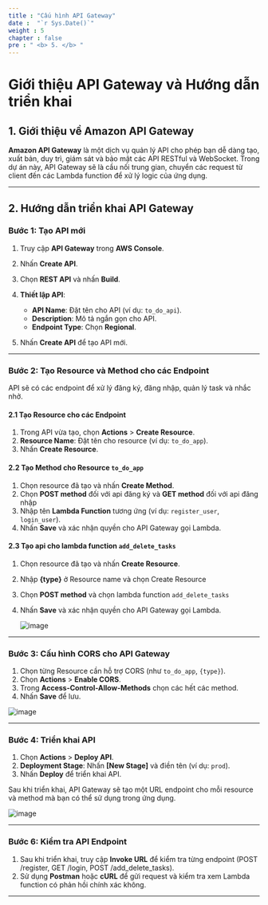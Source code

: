 ```yaml
---
title : "Cấu hình API Gateway"
date :  "`r Sys.Date()`" 
weight : 5 
chapter : false
pre : " <b> 5. </b> "
---
```



# Giới thiệu API Gateway và Hướng dẫn triển khai

## 1. Giới thiệu về Amazon API Gateway

**Amazon API Gateway** là một dịch vụ quản lý API cho phép bạn dễ dàng tạo, xuất bản, duy trì, giám sát và bảo mật các API RESTful và WebSocket. Trong dự án này, API Gateway sẽ là cầu nối trung gian, chuyển các request từ client đến các Lambda function để xử lý logic của ứng dụng.

---

## 2. Hướng dẫn triển khai API Gateway

### Bước 1: Tạo API mới

1. Truy cập **API Gateway** trong **AWS Console**.
2. Nhấn **Create API**.
3. Chọn **REST API** và nhấn **Build**.
4. **Thiết lập API**:
   - **API Name**: Đặt tên cho API (ví dụ: `to_do_api`).
   - **Description**: Mô tả ngắn gọn cho API.
   - **Endpoint Type**: Chọn **Regional**.

5. Nhấn **Create API** để tạo API mới.

---

### Bước 2: Tạo Resource và Method cho các Endpoint

API sẽ có các endpoint để xử lý đăng ký, đăng nhập, quản lý task và nhắc nhở.

#### 2.1 Tạo Resource cho các Endpoint

1. Trong API vừa tạo, chọn **Actions** > **Create Resource**.
2. **Resource Name**: Đặt tên cho resource (ví dụ: `to_do_app`).
3. Nhấn **Create Resource**.

#### 2.2 Tạo Method cho Resource `to_do_app`

1. Chọn resource đã tạo và nhấn **Create Method**.
2. Chọn **POST method** đối với api đăng ký và **GET method** đối với api đăng nhập
3. Nhập tên **Lambda Function** tương ứng (ví dụ: `register_user`, `login_user`).
4. Nhấn **Save** và xác nhận quyền cho API Gateway gọi Lambda.


#### 2.3 Tạo api cho lambda function `add_delete_tasks`

1. Chọn resource đã tạo và nhấn **Create Resource**.
2. Nhập **{type}** ở Resource name và chọn Create Resource
3. Chọn **POST method** và chọn lambda function `add_delete_tasks`
4. Nhấn **Save** và xác nhận quyền cho API Gateway gọi Lambda.

   ![image](https://github.com/user-attachments/assets/dd5dabe5-ce01-41ad-9da4-9b094553bc6d)

---

### Bước 3: Cấu hình CORS cho API Gateway

1. Chọn từng Resource cần hỗ trợ CORS (như `to_do_app`, `{type}`).
2. Chọn **Actions** > **Enable CORS**.
3. Trong **Access-Control-Allow-Methods** chọn các hết các method.
4. Nhấn **Save** để lưu.

![image](https://github.com/user-attachments/assets/637d3c23-27b3-4709-86c1-96c994209107)

---


### Bước 4: Triển khai API

1. Chọn **Actions** > **Deploy API**.
2. **Deployment Stage**: Nhấn **[New Stage]** và điền tên (ví dụ: `prod`).
3. Nhấn **Deploy** để triển khai API.

Sau khi triển khai, API Gateway sẽ tạo một URL endpoint cho mỗi resource và method mà bạn có thể sử dụng trong ứng dụng.

![image](https://github.com/user-attachments/assets/1a0a0c90-c6ff-4f92-9066-9c60f2b414f4)

---

### Bước 6: Kiểm tra API Endpoint

1. Sau khi triển khai, truy cập **Invoke URL** để kiểm tra từng endpoint (POST /register, GET /login, POST /add_delete_tasks).
2. Sử dụng **Postman** hoặc **cURL** để gửi request và kiểm tra xem Lambda function có phản hồi chính xác không.

---
